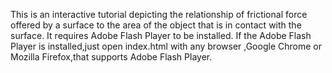 This is an interactive tutorial depicting the relationship of frictional force offered by a surface to the area of the object that is in contact with the surface.
It requires Adobe Flash Player to be installed.
If the Adobe Flash Player is installed,just open index.html with any browser ,Google Chrome or Mozilla Firefox,that supports Adobe Flash Player.
